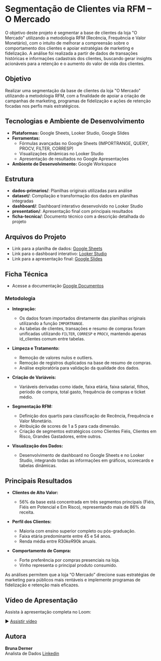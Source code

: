 # Segmentação de Clientes via RFM – O Mercado

O objetivo deste projeto é segmentar a base de clientes da loja "O Mercado" utilizando a metodologia RFM (Recência, Frequência e Valor Monetário), com o intuito de melhorar a compreensão sobre o comportamento dos clientes e apoiar estratégias de marketing e fidelização. A análise foi realizada a partir de dados de transações históricas e informações cadastrais dos clientes, buscando gerar insights acionáveis para a retenção e o aumento do valor de vida dos clientes.

## Objetivo

Realizar uma segmentação da base de clientes da loja "O Mercado" utilizando a metodologia RFM, com a finalidade de apoiar a criação de campanhas de marketing, programas de fidelização e ações de retenção focadas nos perfis mais estratégicos.

## Tecnologias e Ambiente de Desenvolvimento

- **Plataformas:** Google Sheets, Looker Studio, Google Slides
- **Ferramentas:** 
  - Fórmulas avançadas no Google Sheets (IMPORTRANGE, QUERY, PROCV, FILTER, CORRESP)
  - Visualizações dinâmicas no Looker Studio
  - Apresentação de resultados no Google Apresentações
- **Ambiente de Desenvolvimento:** Google Workspace

## Estrutura

- **dados-primarios/**: Planilhas originais utilizadas para análise
- **dataset/**: Compilação e transformação dos dados em planilhas integradas
- **dashboard/**: Dashboard interativo desenvolvido no Looker Studio
- **presentation/**: Apresentação final com principais resultados
- **ficha-tecnica/**: Documento técnico com a descrição detalhada do projeto

## Arquivos do Projeto

- Link para a planilha de dados: [Google Sheets](https://docs.google.com/spreadsheets/d/1_E2wwfR9YxtgV2mbxb2xPde1LLlZ5F9Zm2hjZDqQlSQ/edit?usp=sharing)
- Link para o dashboard interativo: [Looker Studio](https://lookerstudio.google.com/reporting/ff9d9626-041a-447c-a0ff-dbbe6034c224)
- Link para a apresentação final: [Google Slides](bruna-derner.pdf)

## Ficha Técnica
- Acesse a documentação [Google Documentos](ficha-tecnica-bruna-derner.pdf)
### Metodologia

- **Integração:** 
  - Os dados foram importados diretamente das planilhas originais utilizando a função `IMPORTRANGE`.
  - As tabelas de clientes, transações e resumo de compras foram unificadas utilizando `FILTER`, `CORRESP` e `PROCV`, mantendo apenas id_clientes comum entre tabelas.

- **Limpeza e Tratamento:** 
  - Remoção de valores nulos e outliers.
  - Remoção de registros duplicados na base de resumo de compras.
  - Análise exploratória para validação da qualidade dos dados.

- **Criação de Variáveis:** 
  - Variáveis derivadas como idade, faixa etária, faixa salarial, filhos, período de compra, total gasto, frequência de compras e ticket médio.

- **Segmentação RFM:**
  - Definição dos quartis para classificação de Recência, Frequência e Valor Monetário.
  - Atribuição de scores de 1 a 5 para cada dimensão.
  - Criação de segmentos estratégicos como Clientes Fiéis, Clientes em Risco, Grandes Gastadores, entre outros.

- **Visualização dos Dados:** 
  - Desenvolvimento de dashboard no Google Sheets e no Looker Studio, integrando todas as informações em gráficos, scorecards e tabelas dinâmicas.

## Principais Resultados

- **Clientes de Alto Valor:**  
  - 56% da base está concentrada em três segmentos principais (Fiéis, Fiéis em Potencial e Em Risco), representando mais de 86% da receita.

- **Perfil dos Clientes:**  
  - Maioria com ensino superior completo ou pós-graduação.
  - Faixa etária predominante entre 45 e 54 anos.
  - Renda média entre R$30k e R$90k anuais.

- **Comportamento de Compra:**  
  - Forte preferência por compras presenciais na loja.
  - Vinho representa o principal produto consumido.

As análises permitem que a loja “O Mercado” direcione suas estratégias de marketing para públicos mais rentáveis e implemente programas de fidelização e retenção mais eficazes.

## Vídeo de Apresentação

Assista à apresentação completa no Loom:

▶️ [Assistir vídeo](https://www.loom.com/share/19a970bcbc9146f3aca84aa4c87f0a0d?sid=7a580ea5-8a83-47fb-a3ba-42cd74f21c3e)

## Autora

**Bruna Derner**  
Analista de Dados
[Linkedin](https://www.linkedin.com/in/bruna-derner/)
